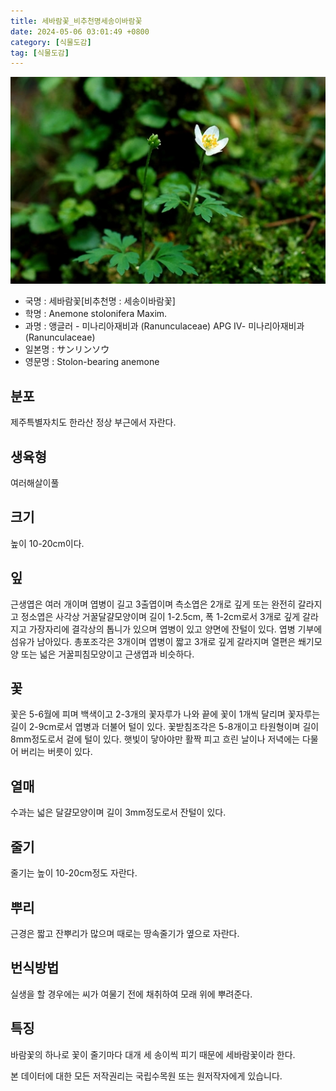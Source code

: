 ```yaml
---
title: 세바람꽃_비추천명세송이바람꽃
date: 2024-05-06 03:01:49 +0800
category: [식물도감]
tag: [식물도감]
---
```




![세바람꽃[비추천명 : 세송이바람꽃]](/assets/img/fileUpload/plants/basic/Ranunculaceae/Anemone/14090/14090_1_th2.jpg)
- 국명 : 세바람꽃[비추천명 : 세송이바람꽃]
- 학명 : Anemone stolonifera Maxim.
- 과명 : 앵글러 - 미나리아재비과 (Ranunculaceae) APG Ⅳ- 미나리아재비과 (Ranunculaceae)
- 일본명 : サンリンソウ
- 영문명 : Stolon-bearing anemone


## 분포
제주특별자치도 한라산 정상 부근에서 자란다.
## 생육형
여러해살이풀
## 크기
높이 10-20cm이다.
## 잎
근생엽은 여러 개이며 엽병이 길고 3출엽이며 측소엽은 2개로 깊게 또는 완전히 갈라지고 정소엽은 사각상 거꿀달걀모양이며 길이 1-2.5cm, 폭 1-2cm로서 3개로 깊게 갈라지고 가장자리에 결각상의 톱니가 있으며 엽병이 있고 양면에 잔털이 있다. 엽병 기부에 섬유가 남아있다. 총포조각은 3개이며 엽병이 짧고 3개로 깊게 갈라지며 열편은 쐐기모양 또는 넓은 거꿀피침모양이고 근생엽과 비슷하다.
## 꽃
꽃은 5-6월에 피며 백색이고 2-3개의 꽃자루가 나와 끝에 꽃이 1개씩 달리며 꽃자루는 길이 2-9cm로서 엽병과 더불어 털이 있다. 꽃받침조각은 5-8개이고 타원형이며 길이 8mm정도로서 겉에 털이 있다. 햇빛이 닿아야만 활짝 피고 흐린 날이나 저녁에는 다물어 버리는 버릇이 있다.
## 열매
수과는 넓은 달걀모양이며 길이 3mm정도로서 잔털이 있다.
## 줄기
줄기는 높이 10-20cm정도 자란다.
## 뿌리
근경은 짧고 잔뿌리가 많으며 때로는 땅속줄기가 옆으로 자란다.
## 번식방법
실생을 할 경우에는 씨가 여물기 전에 채취하여 모래 위에 뿌려준다.
## 특징
바람꽃의 하나로 꽃이 줄기마다 대개 세 송이씩 피기 때문에 세바람꽃이라 한다.






본 데이터에 대한 모든 저작권리는 국립수목원 또는 원저작자에게 있습니다.
